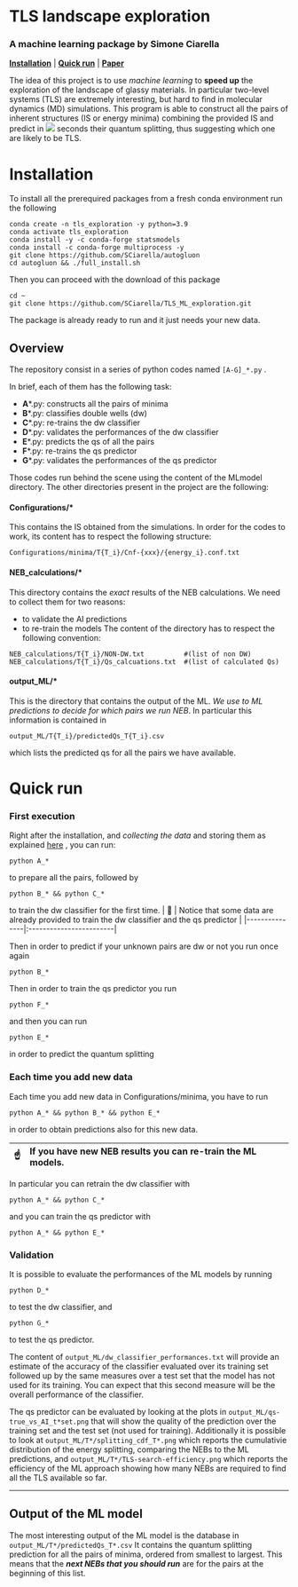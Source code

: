 # TLS landscape exploration

### A machine learning package by Simone Ciarella
[**Installation**](#Installation)
| [**Quick run**](#Quick-run)
| [**Paper**](https://arxiv.org/pdf/111.pdf)



The idea of this project is to use *machine learning* to **speed up** the exploration of the landscape of glassy materials.
In particular two-level systems (TLS) are extremely interesting, but hard to find in molecular dynamics (MD) simulations.
This program is able to construct all the pairs of inherent structures (IS or energy minima) combining the provided IS and predict in <img src="https://latex.codecogs.com/svg.image?10^{-5}" /> seconds their quantum splitting, thus suggesting which one are likely to be TLS.


# Installation

To install all the prerequired packages from a fresh conda environment run the following
```
conda create -n tls_exploration -y python=3.9
conda activate tls_exploration
conda install -y -c conda-forge statsmodels
conda install -c conda-forge multiprocess -y
git clone https://github.com/SCiarella/autogluon
cd autogluon && ./full_install.sh
```

Then you can proceed with the download of this package
```
cd ~
git clone https://github.com/SCiarella/TLS_ML_exploration.git
```

The package is already ready to run and it just needs your new data. 


## Overview

The repository consist in a series of python codes named `[A-G]_*.py` . 

In brief, each of them has the following task:
* **A**\*.py:  constructs all the pairs of minima
* **B**\*.py:  classifies double wells (dw)
* **C**\*.py:  re-trains the dw classifier
* **D**\*.py:  validates the performances of the dw classifier
* **E**\*.py:  predicts the qs of all the pairs
* **F**\*.py:  re-trains the qs predictor
* **G**\*.py:  validates the performances of the qs predictor

Those codes run behind the scene using the content of the MLmodel directory.
The other directories present in the project are the following:

#### Configurations/*
This contains the IS obtained from the simulations. In order for the codes to work, its content has to respect the following structure:
```
Configurations/minima/T{T_i}/Cnf-{xxx}/{energy_i}.conf.txt
```

#### NEB_calculations/*
This directory contains the *exact* results of the NEB calculations. We need to collect them for two reasons: 
* to validate the AI predictions 
* to re-train the models
The content of the directory has to respect the following convention:
```
NEB_calculations/T{T_i}/NON-DW.txt   		#(list of non DW)
NEB_calculations/T{T_i}/Qs_calcuations.txt 	#(list of calculated Qs)
```

#### output_ML/*
This is the directory that contains the output of the ML. 
*We use to ML predictions to decide for which pairs we run NEB*. In particular this information is contained in 
```
output_ML/T{T_i}/predictedQs_T{T_i}.csv 	
```
which lists the predicted qs for all the pairs we have available.


# Quick run

### First execution
Right after the installation, and *collecting the data* and storing them as explained [here](#Overview) , you can run:
```
python A_*
```
to prepare all the pairs, followed by
```
python B_* && python C_* 
```
to train the dw classifier for the first time.
| :memo:        | Notice that some data are already provided to train the dw classifier and the qs predictor       |
|---------------|:------------------------|

Then in order to predict if your unknown pairs are dw or not you run once again
```
python B_* 
```

Then in order to train the qs predictor you run
```
python F_* 
```
and then you can run
```
python E_* 
```
in order to predict the quantum splitting


### Each time you add new data
Each time you add new data in Configurations/minima, you have to run

```
python A_* && python B_* && python E_* 
```
in order to obtain predictions also for this new data.


| :point_up:        | If you have new NEB results you can **re-train the ML models**. |
|---------------|:------------------------|

In particular you can retrain the dw classifier with
```
python A_* && python C_* 
```
and you can train the qs predictor with
```
python A_* && python E_* 
```

### Validation
It is possible to evaluate the performances of the ML models by running
```
python D_* 
```
to test the dw classifier, and
```
python G_* 
```
to test the qs predictor.

The content of `output_ML/dw_classifier_performances.txt` will provide an estimate of the accuracy of the classifier evaluated over its training set followed up by the same measures over a test set that the model has not used for its training. You can expect that this second measure will be the overall performance of the classifier.

The qs predictor can be evaluated by looking at the plots in `output_ML/qs-true_vs_AI_t*set.png` that will show the quality of the prediction over the training set and the test set (not used for training).
Additionally it is possible to look at `output_ML/T*/splitting_cdf_T*.png` which reports the cumulativie distribution of the energy splitting, comparing the NEBs to the ML predictions, and `output_ML/T*/TLS-search-efficiency.png` which reports the efficiency of the ML approach showing how many NEBs are required to find all the TLS available so far.

---
## Output of the ML model
The most interesting output of the ML model is the database in `output_ML/T*/predictedQs_T*.csv`
It contains the quantum splitting prediction for all the pairs of minima, ordered from smallest to largest.
This means that the **_next NEBs that you should run_** are for the pairs at the beginning of this list.
